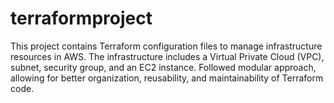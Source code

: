 # terraformproject

This project contains Terraform configuration files to manage infrastructure resources in AWS. The infrastructure includes a Virtual Private Cloud (VPC), subnet, security group, and an EC2 instance. Followed modular approach, allowing for better organization, reusability, and maintainability of Terraform code.

